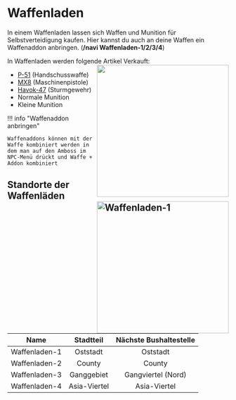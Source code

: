 # Waffenladen
In einem Waffenladen lassen sich Waffen und Munition für Selbstverteidigung kaufen. Hier kannst du auch an deine Waffen ein Waffenaddon anbringen. (**/navi Waffenladen-1/2/3/4**) 

In Waffenladen werden folgende Artikel Verkauft:  <img align="right" width="300" eight="150" src="../../../assets/image/biz/Waffenladen-Kaufmenü.png">

+ [P-51](../../pages/items/weapons/pistole.md) (Handschusswaffe)
+ [MX8](../../pages/items/weapons/maschinenpistole.md) (Maschinenpistole)
+ [Havok-47](../../pages/items/weapons/sturmgewehre.md) (Sturmgewehr)
+ Normale Munition
+ Kleine Munition

!!! info "Waffenaddon anbringen"

    Waffenaddons können mit der Waffe kombiniert werden in dem man auf den Amboss im NPC-Menü drückt und Waffe + Addon kombiniert

## Standorte der Waffenläden <img align="right" width="300" eight="150" src="../../../assets/image/biz/Waffenladen-1.png" alt="Waffenladen-1" title="Waffenladen-1">

| Name | Stadtteil | Nächste Bushaltestelle |
|:-:|:-:|:-:|
| Waffenladen-1 | Oststadt | Oststadt |
| Waffenladen-2 | County | County |
| Waffenladen-3 | Ganggebiet | Gangviertel (Nord) |
| Waffenladen-4 | Asia-Viertel | Asia-Viertel |


